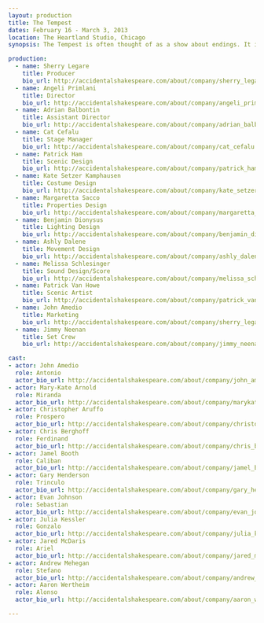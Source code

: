 ```yaml
---
layout: production
title: The Tempest
dates: February 16 - March 3, 2013
location: The Heartland Studio, Chicago
synopsis: The Tempest is often thought of as a show about endings. It is one of Shakespeare’s last plays and it does deal  with  mortality  and  loss  of  power.  But  it  is  also  a  show  about  beginnings,  the  kind  that  you only get by shucking off the burden of the past and finding freedom in the future. This Alchemy Punk version came about after the founders of The Accidental Shakespeare Company took in a showing of Julie Taymor’s film version of the play.

production:
  - name: Sherry Legare
    title: Producer
    bio_url: http://accidentalshakespeare.com/about/company/sherry_legare
  - name: Angeli Primlani
    title: Director
    bio_url: http://accidentalshakespeare.com/about/company/angeli_primlani
  - name: Adrian Balbontin
    title: Assistant Director
    bio_url: http://accidentalshakespeare.com/about/company/adrian_balbontin
  - name: Cat Cefalu
    title: Stage Manager
    bio_url: http://accidentalshakespeare.com/about/company/cat_cefalu
  - name: Patrick Ham
    title: Scenic Design
    bio_url: http://accidentalshakespeare.com/about/company/patrick_ham
  - name: Kate Setzer Kamphausen
    title: Costume Design
    bio_url: http://accidentalshakespeare.com/about/company/kate_setzer_kamphausen
  - name: Margaretta Sacco
    title: Properties Design
    bio_url: http://accidentalshakespeare.com/about/company/margaretta_sacco
  - name: Benjamin Dionysus
    title: Lighting Design
    bio_url: http://accidentalshakespeare.com/about/company/benjamin_dionysus
  - name: Ashly Dalene
    title: Movement Design
    bio_url: http://accidentalshakespeare.com/about/company/ashly_dalene
  - name: Melissa Schlesinger
    title: Sound Design/Score
    bio_url: http://accidentalshakespeare.com/about/company/melissa_schlesinger
  - name: Patrick Van Howe
    title: Scenic Artist
    bio_url: http://accidentalshakespeare.com/about/company/patrick_van_howe
  - name: John Amedio
    title: Marketing
    bio_url: http://accidentalshakespeare.com/about/company/sherry_legare
  - name: Jimmy Neenan
    title: Set Crew
    bio_url: http://accidentalshakespeare.com/about/company/jimmy_neenan

cast:
- actor: John Amedio
  role: Antonio
  actor_bio_url: http://accidentalshakespeare.com/about/company/john_amedio
- actor: Mary-Kate Arnold
  role: Miranda
  actor_bio_url: http://accidentalshakespeare.com/about/company/marykate_arnold
- actor: Christopher Aruffo
  role: Prospero
  actor_bio_url: http://accidentalshakespeare.com/about/company/christopher_aruffo
- actor: Chris Berghoff
  role: Ferdinand
  actor_bio_url: http://accidentalshakespeare.com/about/company/chris_berghoff
- actor: Jamel Booth
  role: Caliban
  actor_bio_url: http://accidentalshakespeare.com/about/company/jamel_booth
- actor: Gary Henderson
  role: Trinculo
  actor_bio_url: http://accidentalshakespeare.com/about/company/gary_henderson
- actor: Evan Johnson
  role: Sebastian
  actor_bio_url: http://accidentalshakespeare.com/about/company/evan_johnson
- actor: Julia Kessler
  role: Gonzalo
  actor_bio_url: http://accidentalshakespeare.com/about/company/julia_kessler
- actor: Jared McDaris
  role: Ariel
  actor_bio_url: http://accidentalshakespeare.com/about/company/jared_mcdaris
- actor: Andrew Mehegan
  role: Stefano
  actor_bio_url: http://accidentalshakespeare.com/about/company/andrew_mehegan
- actor: Aaron Wertheim
  role: Alonso
  actor_bio_url: http://accidentalshakespeare.com/about/company/aaron_wertheim

---
```

